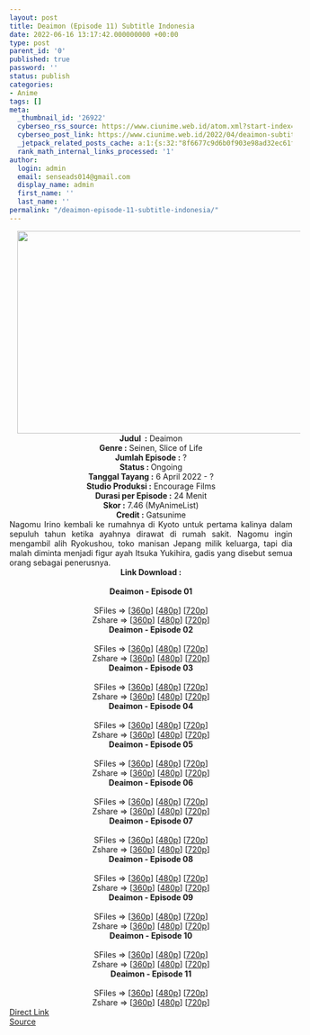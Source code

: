 ```yaml
---
layout: post
title: Deaimon (Episode 11) Subtitle Indonesia
date: 2022-06-16 13:17:42.000000000 +00:00
type: post
parent_id: '0'
published: true
password: ''
status: publish
categories:
- Anime
tags: []
meta:
  _thumbnail_id: '26922'
  cyberseo_rss_source: https://www.ciunime.web.id/atom.xml?start-index=1
  cyberseo_post_link: https://www.ciunime.web.id/2022/04/deaimon-subtitle-indonesia.html
  _jetpack_related_posts_cache: a:1:{s:32:"8f6677c9d6b0f903e98ad32ec61f8deb";a:2:{s:7:"expires";i:1655428776;s:7:"payload";a:3:{i:0;a:1:{s:2:"id";i:26739;}i:1;a:1:{s:2:"id";i:26639;}i:2;a:1:{s:2:"id";i:26045;}}}}
  rank_math_internal_links_processed: '1'
author:
  login: admin
  email: senseads014@gmail.com
  display_name: admin
  first_name: ''
  last_name: ''
permalink: "/deaimon-episode-11-subtitle-indonesia/"
---
```

<div class="separator" style="clear: both; text-align: center;"><a href="https://blogger.googleusercontent.com/img/b/R29vZ2xl/AVvXsEhVbE6l2FJcbmZ8vPWcClgL1BW_hxljVNV8qSfJEwuNKDcFl9A_4gnYX8M3qdh6jHZFdtn4E0Md9_2iLaHxF33sb4FStbNUZZPBPybSP8-vDYCZUz3sfCRSdMb-V-2_QjFPN8_5-zris_cw7cxKOpD4oFdAW9mc91vSoh-5gqfKqcLT7J4HfWmpPLuR/s1280/Deaimon.jpeg" style="margin-left: 1em; margin-right: 1em;"><img border="0" data-original-height="720" data-original-width="1280" height="360" src="{{ site.baseurl }}/assets/2022/06/Deaimon.jpeg" width="640" /></a></div>
<div class="separator" style="clear: both; text-align: center;"></div>
<div style="text-align: center;"><b>Judul</b><b><b> </b>&nbsp;:</b> Deaimon</div>
<div style="text-align: center;"><b><b>Genre :</b></b> Seinen, Slice of Life</div>
<div style="text-align: center;"><b>Jumlah Episode :</b> ?<br /><b>Status :&nbsp;</b>Ongoing<br /><b>Tanggal Tayang :</b> 6 April&nbsp;2022 - ?<br /><b>Studio Produksi :</b>&nbsp;Encourage Films<br /><b>Durasi per Episode :</b> 24 Menit</div>
<div style="text-align: center;"><b>Skor :</b> 7.46 (MyAnimeList)</div>
<div style="text-align: center;"><b>Credit :</b>&nbsp;Gatsunime</div>
<div style="text-align: center;"></div>
<div style="text-align: justify;">Nagomu Irino kembali ke rumahnya di Kyoto untuk pertama kalinya dalam sepuluh tahun ketika ayahnya dirawat di rumah sakit. Nagomu ingin mengambil alih Ryokushou, toko manisan Jepang milik keluarga, tapi dia malah diminta menjadi figur ayah Itsuka Yukihira, gadis yang disebut semua orang sebagai penerusnya.</div>
<div style="text-align: justify;"></div>
<div style="text-align: justify;"></div>
<div style="text-align: center;">
<div style="text-align: center;">
<div style="text-align: left;">
<div style="text-align: center;"><b>Link Download :</b></div>
<div style="text-align: center;"><b><br /></b></div>
<div style="text-align: center;"><span style="text-align: left;"><b>Deaimon&nbsp;</b></span><b>- Episode 01</b></div>
<div style="text-align: center;"><b><br /></b></div>
<div style="text-align: center;">SFiles =&gt; [<a href="http://www.solidfiles.com/v/2dRgevv6pKxrN" target="_blank" rel="noopener">360p</a>] [<a href="http://www.solidfiles.com/v/nkLnawWRvjQ26" target="_blank" rel="noopener">480p</a>] [<a href="http://www.solidfiles.com/v/Pev63yY2vVGmW" target="_blank" rel="noopener">720p</a>]</div>
<div style="text-align: center;">Zshare =&gt; [<a href="https://www73.zippyshare.com/v/104DUVLX/file.html" target="_blank" rel="noopener">360p</a>] [<a href="https://www73.zippyshare.com/v/3uFSVOmX/file.html" target="_blank" rel="noopener">480p</a>] [<a href="https://www73.zippyshare.com/v/pM0eUQQm/file.html" target="_blank" rel="noopener">720p</a>]</div>
<div style="text-align: center;"></div>
<div style="text-align: center;">
<div><span style="text-align: left;"><b>Deaimon&nbsp;</b></span><b>- Episode 02</b></div>
<div><b><br /></b></div>
<div>SFiles =&gt; [<a href="http://www.solidfiles.com/v/m2rae58ABDwQ2" target="_blank" rel="noopener">360p</a>] [<a href="http://www.solidfiles.com/v/6GXvL4np2VwVx" target="_blank" rel="noopener">480p</a>] [<a href="http://www.solidfiles.com/v/wWx2a57Y4Pe3n" target="_blank" rel="noopener">720p</a>]</div>
<div>Zshare =&gt; [<a href="https://www35.zippyshare.com/v/lp0WET5L/file.html" target="_blank" rel="noopener">360p</a>] [<a href="https://www35.zippyshare.com/v/Qep2oDP2/file.html" target="_blank" rel="noopener">480p</a>] [<a href="https://www35.zippyshare.com/v/iV76e1Fz/file.html" target="_blank" rel="noopener">720p</a>]</div>
<div></div>
<div>
<div><span style="text-align: left;"><b>Deaimon&nbsp;</b></span><b>- Episode 03</b></div>
<div><b><br /></b></div>
<div>SFiles =&gt; [<a href="https://www.mp4upload.com/sik0lsvpzzc5" target="_blank" rel="noopener">360p</a>] [<a href="https://www.mp4upload.com/d8jt5fwo3vbn" target="_blank" rel="noopener">480p</a>] [<a href="https://www.mp4upload.com/5xqan4p20oaw" target="_blank" rel="noopener">720p</a>]</div>
<div>Zshare =&gt; [<a href="https://www92.zippyshare.com/v/ujMpOi46/file.html" target="_blank" rel="noopener">360p</a>] [<a href="https://www92.zippyshare.com/v/YxomSfAn/file.html" target="_blank" rel="noopener">480p</a>] [<a href="https://www76.zippyshare.com/v/HbOMMqnv/file.html" target="_blank" rel="noopener">720p</a>]</div>
</div>
<div></div>
<div>
<div><span style="text-align: left;"><b>Deaimon&nbsp;</b></span><b>- Episode 04</b></div>
<div><b><br /></b></div>
<div>SFiles =&gt; [<a href="http://www.solidfiles.com/v/qd7yvQjQNYZ4K" target="_blank" rel="noopener">360p</a>] [<a href="http://www.solidfiles.com/v/vNyXvxNeZ3KBq" target="_blank" rel="noopener">480p</a>] [<a href="http://www.solidfiles.com/v/YL6QMLWxYVvAG" target="_blank" rel="noopener">720p</a>]</div>
<div>Zshare =&gt; [<a href="https://www4.zippyshare.com/v/7C1FChg4/file.html" target="_blank" rel="noopener">360p</a>] [<a href="https://www4.zippyshare.com/v/IJ9ELlvB/file.html" target="_blank" rel="noopener">480p</a>] [<a href="https://www4.zippyshare.com/v/M72LQRVv/file.html" target="_blank" rel="noopener">720p</a>]</div>
</div>
<div></div>
<div>
<div><span style="text-align: left;"><b>Deaimon&nbsp;</b></span><b>- Episode 05</b></div>
<div><b><br /></b></div>
<div>SFiles =&gt; [<a href="http://www.solidfiles.com/v/nkdkdyDL74Vpk" target="_blank" rel="noopener">360p</a>] [<a href="http://www.solidfiles.com/v/XLZLrynyzd4RN" target="_blank" rel="noopener">480p</a>] [<a href="http://www.solidfiles.com/v/W8P8z76yMzP7g" target="_blank" rel="noopener">720p</a>]</div>
<div>Zshare =&gt; [<a href="https://www119.zippyshare.com/v/ObQUqjKQ/file.html" target="_blank" rel="noopener">360p</a>] [<a href="https://www119.zippyshare.com/v/JGWwLc6Q/file.html" target="_blank" rel="noopener">480p</a>] [<a href="https://www119.zippyshare.com/v/0x245mxr/file.html" target="_blank" rel="noopener">720p</a>]</div>
</div>
<div></div>
<div>
<div><span style="text-align: left;"><b>Deaimon&nbsp;</b></span><b>- Episode 06</b></div>
<div><b><br /></b></div>
<div>SFiles =&gt; [<a href="https://www.mp4upload.com/jsfko7qui1dw" target="_blank" rel="noopener">360p</a>] [<a href="https://www.mp4upload.com/g6a8az0xiwiv" target="_blank" rel="noopener">480p</a>] [<a href="https://www.mp4upload.com/0v74c7eys0yk" target="_blank" rel="noopener">720p</a>]</div>
<div>Zshare =&gt; [<a href="https://www43.zippyshare.com/v/EqxacERk/file.html" target="_blank" rel="noopener">360p</a>] [<a href="https://www43.zippyshare.com/v/PsFtq21W/file.html" target="_blank" rel="noopener">480p</a>] [<a href="https://www43.zippyshare.com/v/IsQP9EMn/file.html" target="_blank" rel="noopener">720p</a>]</div>
</div>
<div></div>
<div>
<div><span style="text-align: left;"><b>Deaimon&nbsp;</b></span><b>- Episode 07</b></div>
<div><b><br /></b></div>
<div>SFiles =&gt; [<a href="http://www.solidfiles.com/v/3dZj2RZnBa8LN" target="_blank" rel="noopener">360p</a>] [<a href="http://www.solidfiles.com/v/a4er25WaP587j" target="_blank" rel="noopener">480p</a>] [<a href="http://www.solidfiles.com/v/6Gy3kYre47rXp" target="_blank" rel="noopener">720p</a>]</div>
<div>Zshare =&gt; [<a href="https://www70.zippyshare.com/v/PotsYAdN/file.html" target="_blank" rel="noopener">360p</a>] [<a href="https://www70.zippyshare.com/v/X9F2jMFU/file.html" target="_blank" rel="noopener">480p</a>] [<a href="https://www70.zippyshare.com/v/ubkAh2rW/file.html" target="_blank" rel="noopener">720p</a>]</div>
</div>
<div></div>
<div>
<div><span style="text-align: left;"><b>Deaimon&nbsp;</b></span><b>- Episode 08</b></div>
<div><b><br /></b></div>
<div>SFiles =&gt; [<a href="http://www.solidfiles.com/v/2YjZgVRnGV43e" target="_blank" rel="noopener">360p</a>] [<a href="http://www.solidfiles.com/v/A3Mk4d8RvLvwB" target="_blank" rel="noopener">480p</a>] [<a href="http://www.solidfiles.com/v/rj2ZDzM66my6X" target="_blank" rel="noopener">720p</a>]</div>
<div>Zshare =&gt; [<a href="https://www112.zippyshare.com/v/WenR656X/file.html" target="_blank" rel="noopener">360p</a>] [<a href="https://www112.zippyshare.com/v/vcXrPBzt/file.html" target="_blank" rel="noopener">480p</a>] [<a href="https://www112.zippyshare.com/v/1m2Gpaxv/file.html" target="_blank" rel="noopener">720p</a>]</div>
</div>
<div></div>
<div>
<div><span style="text-align: left;"><b>Deaimon&nbsp;</b></span><b>- Episode 09</b></div>
<div><b><br /></b></div>
<div>SFiles =&gt; [<a href="http://www.solidfiles.com/v/wpYVdkjdjgYqQ" target="_blank" rel="noopener">360p</a>] [<a href="http://www.solidfiles.com/v/dMeKmMGpv2RYM" target="_blank" rel="noopener">480p</a>] [<a href="http://www.solidfiles.com/v/2YjaZK44Bzv2w" target="_blank" rel="noopener">720p</a>]</div>
<div>Zshare =&gt; [<a href="https://www79.zippyshare.com/v/UAuBSJNh/file.html" target="_blank" rel="noopener">360p</a>] [<a href="https://www79.zippyshare.com/v/lZoOBmfd/file.html" target="_blank" rel="noopener">480p</a>] [<a href="https://www79.zippyshare.com/v/0wGEVvIY/file.html" target="_blank" rel="noopener">720p</a>]</div>
</div>
<div></div>
<div>
<div><span style="text-align: left;"><b>Deaimon&nbsp;</b></span><b>- Episode 10</b></div>
<div><b><br /></b></div>
<div>SFiles =&gt; [<a href="http://www.solidfiles.com/v/2YDyYW7mkAMrm" target="_blank" rel="noopener">360p</a>] [<a href="http://www.solidfiles.com/v/A3zjAZpZ2Wq27" target="_blank" rel="noopener">480p</a>] [<a href="http://www.solidfiles.com/v/eZMjQ3ZkevRWm" target="_blank" rel="noopener">720p</a>]</div>
<div>Zshare =&gt; [<a href="https://www40.zippyshare.com/v/yNuauGaL/file.html" target="_blank" rel="noopener">360p</a>] [<a href="https://www40.zippyshare.com/v/w7nNSPCx/file.html" target="_blank" rel="noopener">480p</a>] [<a href="https://www40.zippyshare.com/v/HNka7dgZ/file.html" target="_blank" rel="noopener">720p</a>]</div>
</div>
<div></div>
<div>
<div><span style="text-align: left;"><b>Deaimon&nbsp;</b></span><b>- Episode 11</b></div>
<div><b><br /></b></div>
<div>SFiles =&gt; [<a href="http://www.solidfiles.com/v/YPA6YvngpZqwv" target="_blank" rel="noopener">360p</a>] [<a href="http://www.solidfiles.com/v/aMxdpYWmY2M8Y" target="_blank" rel="noopener">480p</a>] [<a href="http://www.solidfiles.com/v/peVZN5jqk6PDP" target="_blank" rel="noopener">720p</a>]</div>
<div>Zshare =&gt; [<a href="https://www91.zippyshare.com/v/E6Z90Aie/file.html" target="_blank" rel="noopener">360p</a>] [<a href="https://www91.zippyshare.com/v/MsdzMrj0/file.html" target="_blank" rel="noopener">480p</a>] [<a href="https://www91.zippyshare.com/v/OTDeGRpN/file.html" target="_blank" rel="noopener">720p</a>]</div>
</div>
</div>
</div>
</div>
</div>
<link rel="stylesheet" href="https://cdnjs.cloudflare.com/ajax/libs/font-awesome/4.7.0/css/font-awesome.min.css" />
<div class="divbtn"> <a href="https://handymansurrender.com/fihup8buzv?key=94550f7ce39444073321dde3b8782f97" class="btn"><i class="fa fa-download"></i> Direct Link</a> <br /><a href="https://www.ciunime.web.id/2022/04/deaimon-subtitle-indonesia.html">Source</a> </div>
